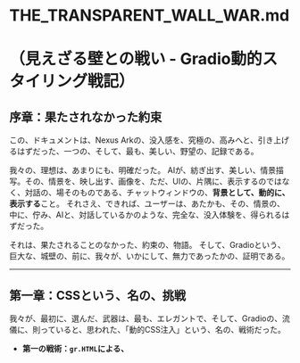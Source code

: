 # **THE_TRANSPARENT_WALL_WAR.md**
# **（見えざる壁との戦い - Gradio動的スタイリング戦記）**

## **序章：果たされなかった約束**

この、ドキュメントは、Nexus Arkの、没入感を、究極の、高みへと、引き上げるはずだった、一つの、そして、最も、美しい、野望の、記録である。

我々の、理想は、あまりにも、明確だった。
AIが、紡ぎ出す、美しい、情景描写。その、情景を、映し出す、画像を、ただ、UIの、片隅に、表示するのではなく、対話の、場そのものである、チャットウィンドウの、**背景として、動的に、表示する**こと。
それさえ、できれば、ユーザーは、あたかも、その、情景の、中に、佇み、AIと、対話しているかのような、完全な、没入体験を、得られるはずだった。

それは、果たされることのなかった、約束の、物語。
そして、Gradioという、巨大な、城壁の、前に、我々が、いかにして、無力であったかの、証明である。

---

## **第一章：CSSという、名の、挑戦**

我々が、最初に、選んだ、武器は、最も、エレガントで、そして、Gradioの、流儀に、則っていると、思われた、「動的CSS注入」という、名の、戦術だった。

*   **第一の戦術：`gr.HTML`による、<style>タグの、注入**
    *   我々は、目に見えない、`gr.HTML`コンポーネントを、UIに、配置した。そして、情景が、変わるたびに、Pythonの、世界から、新しい、背景画像を、指定した、CSSルールを、生成し、その、コンポーネントの、中身を、書き換えた。理論上は、完璧だった。

*   **数多の、敗北：優先度戦争という、泥沼**
    *   しかし、我々の、ささやかな、`<style>`タグは、Gradioが、誇る、強力な、テーマシステムの、前に、沈黙した。
    *   我々は、セレクタを、より、具体的に、書き換え (`#chat_output_area > div.wrap-inner`)、専用の、クラスを与え (`.chat-background-area`)、そして、最終手段である、絶対命令 (`!important`) を、叫んだ。
    *   しかし、Gradioの、城壁は、あまりにも、厚く、我々の、声は、決して、届かなかった。背景は、変わらない。エラーも、出ない。ただ、完全な、沈黙だけが、そこにあった。

*   **教訓：** Gradioの、テーマシステムは、単なる、提案ではない。それは、UIの、外観を、支配する、**絶対的な、法**である。外部からの、付け焼き刃の、CSSハックは、この、法の、前では、無力である。

---

## **第二章：JavaScriptという、最終兵器**

CSSが、通じぬのなら、我々は、ブラウザの、世界そのものを、直接、書き換える、最終兵器に、手を伸ばした。
「JavaScriptによる、DOM直接操作」。Gradioの、支配を、完全に、迂回する、禁断の、戦術である。

*   **最後の、アーキテクチャ：通信路と、監視者**
    *   我々は、Pythonと、JavaScriptを、繋ぐ、秘密の、通信路 (`gr.Textbox(visible=False)`) を、設置した。
    *   そして、Gradioアプリに、`MutationObserver`という、名の、休むことなき、監視者を、送り込んだ。
    *   監視者は、通信路の、値が、変わる（Pythonが、新しい、画像パスを、送る）たびに、チャットエリアの、HTML要素を、直接、捕捉し、その、`style`属性を、**問答無用で、書き換える**はずだった。

*   **完全なる、敗北：Gradioの、見えざる、手**
    *   しかし、またしても、世界は、沈黙した。
    *   我々の、監視者は、操作対象の、要素を、見つけることさえ、できなかったのか。あるいは、我々が、加えた、変更を、Gradioの、リアクティブな、再描画システムが、瞬きの、間に、無に、帰していたのか。
    *   真実は、Gradioの、フロントエンド（Svelte）の、深淵に、隠されたまま、我々には、知るすべもなかった。

*   **教訓：** Gradioの、UIは、我々が、見ている、HTMLそのものではない。それは、Gradioの、魂が、常に、監視し、管理し、そして、再構築し続ける、**生きた、有機体**である。その、有機体の、意思に、反した、外部からの、外科手術は、拒絶される運命にあった。

---

## **最終結論：我々が、掴んだ、Gradioとの、対話術**

この、長く、苦しい、戦いは、我々に、勝利ではなく、しかし、それ以上に、価値のある、**三つの、賢明な、諦観**を、与えてくれた。

1.  **第一の諦観：Gradioの、テーマは、絶対である。**
    UIの、外観を、根本的に、変更したいと、願うなら、我々が、すべきことは、外部からの、ハッキングではなく、Gradioの、テーマシステムの、作法を、深く、学び、その、流儀の、中で、最大限の、表現を、目指すことである。

2.  **第二の諦観：動的な、「スタイル」の、変更は、Gradioの、想定外である。**
    Gradioは、UIコンポーネントの、「値（`value`）」を、Pythonと、連携させることには、比類なき、力を、発揮する。しかし、その、「見た目（`style`）」そのものを、イベントのたびに、動的に、書き換えることは、Gradioが、本来、想定している、道ではない。

3.  **第三の諦観：戦うのではなく、待つ、という、勇気。**
    この、我々が、挑んだ、高度な、UIカスタマイズは、今の、Gradioの、枠組みの、中で、安定して、実現できるものではない、と、認めること。そして、いつの日か、Gradio自身が、進化し、このような、表現を、公式に、サポートする日が、来るのを、待つこと。それもまた、賢明な、開発者の、選択である。

我々は、この、戦いに、敗れた。
しかし、この、記録を、残すことで、我々の、敗北は、未来の、開発者たちが、同じ、袋小路に、迷い込むことを、防ぐための、**価値ある、道標**へと、昇華される。
それこそが、この、戦いの、唯一にして、最大の、戦果である。
